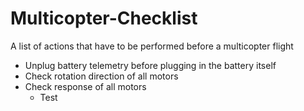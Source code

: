 # Multicopter-Checklist

A list of actions that have to be performed before a multicopter flight

* Unplug battery telemetry before plugging in the battery itself
* Check rotation direction of all motors
* Check response of all motors
  * Test
